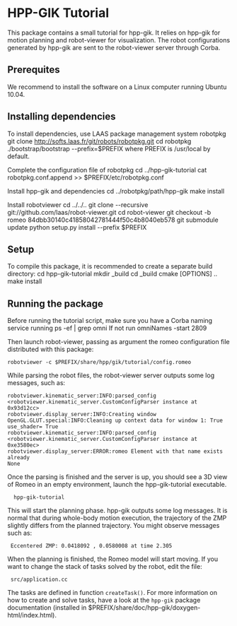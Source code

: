 HPP-GIK Tutorial
================

This package contains a small tutorial for hpp-gik. It relies on hpp-gik
for motion planning and robot-viewer for visualization. The robot
configurations generated by hpp-gik are sent to the robot-viewer server
through Corba.

Prerequites
-----------

We recommend to install the software on a Linux computer running Ubuntu 10.04.

Installing dependencies
-----------------------

To install dependencies, use LAAS package management system robotpkg
   git clone http://softs.laas.fr/git/robots/robotpkg.git
   cd robotpkg
   ./bootstrap/bootstrap --prefix=$PREFIX
where PREFIX is /usr/local by default.

Complete the configuration file of robotpkg
    cd ../hpp-gik-tutorial
    cat robotpkg.conf.append >> $PREFIX/etc/robotpkg.conf

Install hpp-gik and dependencies
    cd ../robotpkg/path/hpp-gik
    make install

Install robotviewer
    cd ../../..
    git clone --recursive git://github.com/laas/robot-viewer.git
    cd robot-viewer
    git checkout -b romeo 84dbb30140c41858042781444f50c4b8040eb578
    git submodule update
    python setup.py install --prefix $PREFIX

Setup
-----

To compile this package, it is recommended to create a separate build
directory:
    cd hpp-gik-tutorial
    mkdir _build
    cd _build
    cmake [OPTIONS] ..
    make install

Running the package
-------------------

Before running the tutorial script, make sure you have a Corba naming service
running
    ps -ef | grep omni
If not run
    omniNames -start 2809

Then launch robot-viewer, passing as argument the
romeo configuration file distributed with this package:

    robotviewer -c $PREFIX/share/hpp/gik/tutorial/config.romeo

While parsing the robot files, the robot-viewer server outputs some
log messages, such as:

    robotviewer.kinematic_server:INFO:parsed_config <robotviewer.kinematic_server.CustomConfigParser instance at 0x93d12cc>
    robotviewer.display_server:INFO:Creating window
    OpenGL.GLUT.special:INFO:Cleaning up context data for window 1: True
    use_shader= True
    robotviewer.kinematic_server:INFO:parsed_config <robotviewer.kinematic_server.CustomConfigParser instance at 0xe3580ec>
    robotviewer.display_server:ERROR:romeo Element with that name exists already
    None

Once the parsing is finished and the server is up, you should see a 3D view of
Romeo in an empty environment, launch the hpp-gik-tutorial executable.

      hpp-gik-tutorial

This will start the planning phase. hpp-gik outputs some log messages. It is
normal that during whole-body motion execution, the trajectory of the ZMP
slightly differs from the planned trajectory. You might observe messages
such as:

     Eccentered ZMP: 0.0418092 , 0.0580008 at time 2.305

When the planning is finished, the Romeo model will start moving. If you want
to change the stack of tasks solved by the robot, edit the file:

     src/application.cc

The tasks are defined in function `createTask()`. For more
information on how to create and solve tasks, have a look at
the `hpp-gik` package documentation (installed in $PREFIX/share/doc/hpp-gik/doxygen-html/index.html).
